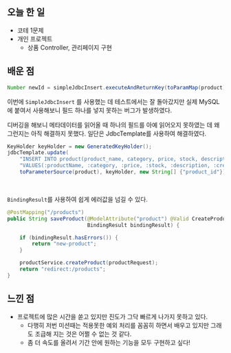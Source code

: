 ## 오늘 한 일 

- 코테 1문제
- 개인 프로젝트 
  - 상품 Controller, 관리페이지 구현 



## 배운 점 

```java
Number newId = simpleJdbcInsert.executeAndReturnKey(toParamMap(product));
```

이번에 `SimpleJdbcInsert` 를 사용했는 데 테스트에서는 잘 돌아갔지만 실제 MySQL에 붙여서 사용해보니 필드 하나를 넣지 못하는 버그가 발생하였다. 

디버깅을 해보니 메타데이터를 읽어올 때 하나의 필드를 아예 읽어오지 못하였는 데 왜 그런지는 아직 해결하지 못했다. 일단은 JdbcTemplate를 사용하여 해결하였다. 

```java
KeyHolder keyHolder = new GeneratedKeyHolder();
jdbcTemplate.update(
    "INSERT INTO product(product_name, category, price, stock, description, created_at, updated_at) " +
    "VALUES(:productName, :category, :price, :stock, :description, :createdAt, :updatedAt)",
    toParameterSource(product), keyHolder, new String[] {"product_id"});
```



<br>

`BindingResult`를 사용하여 쉽게 에러값을 넘길 수 있다. 

```java
@PostMapping("/products")
public String saveProduct(@ModelAttribute("product") @Valid CreateProductRequest productRequest,
                          BindingResult bindingResult) {

    if (bindingResult.hasErrors()) {
        return "new-product";
    }

    productService.createProduct(productRequest);
    return "redirect:/products";
}
```



## 느낀 점 

- 프로젝트에 많은 시간을 쏟고 있지만 진도가 그닥 빠르게 나가지 못하고 있다. 
	- 다행히 저번 미션때는 적용못한 예외 처리를 꼼꼼히 하면서 배우고 있지만 그래도 조급해 지는 것은 어쩔 수 없는 것 같다. 
	- 좀 더 속도를 올려서 기간 안에 원하는 기능을 모두 구현하고 싶다!